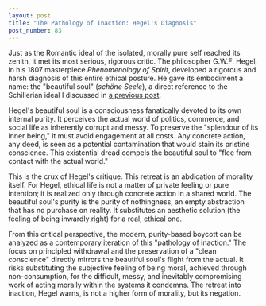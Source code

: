 ```yaml
---
layout: post
title: "The Pathology of Inaction: Hegel's Diagnosis"
post_number: 83
---
```


Just as the Romantic ideal of the isolated, morally pure self reached its zenith, it met its most serious, rigorous critic. The philosopher G.W.F. Hegel, in his 1807 masterpiece *Phenomenology of Spirit*, developed a rigorous and harsh diagnosis of this entire ethical posture. He gave its embodiment a name: the "beautiful soul" (*schöne Seele*), a direct reference to the Schillerian ideal I discussed in [a previous post](/post-77).

Hegel's beautiful soul is a consciousness fanatically devoted to its own internal purity. It perceives the actual world of politics, commerce, and social life as inherently corrupt and messy. To preserve the "splendour of its inner being," it must avoid engagement at all costs. Any concrete action, any deed, is seen as a potential contamination that would stain its pristine conscience. This existential dread compels the beautiful soul to "flee from contact with the actual world."

This is the crux of Hegel's critique. This retreat is an abdication of morality itself. For Hegel, ethical life is not a matter of private feeling or pure intention; it is realized only through concrete action in a shared world. The beautiful soul's purity is the purity of nothingness, an empty abstraction that has no purchase on reality. It substitutes an aesthetic solution (the feeling of being inwardly right) for a real, ethical one.

From this critical perspective, the modern, purity-based boycott can be analyzed as a contemporary iteration of this "pathology of inaction." The focus on principled withdrawal and the preservation of a "clean conscience" directly mirrors the beautiful soul's flight from the actual. It risks substituting the subjective feeling of being moral, achieved through non-consumption, for the difficult, messy, and inevitably compromising work of acting morally within the systems it condemns. The retreat into inaction, Hegel warns, is not a higher form of morality, but its negation.